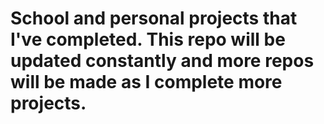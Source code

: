 # School and personal projects that I've completed. This repo will be updated constantly and more repos will be made as I complete more projects. 
